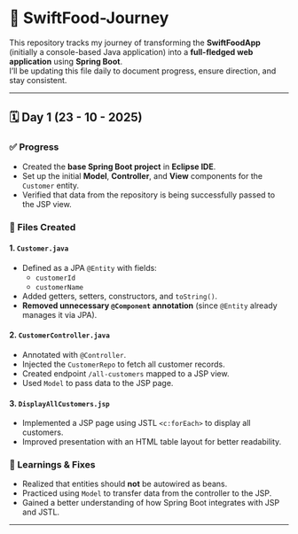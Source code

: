 # 🍴 SwiftFood-Journey

This repository tracks my journey of transforming the **SwiftFoodApp** (initially a console-based Java application) into a **full-fledged web application** using **Spring Boot**.  
I’ll be updating this file daily to document progress, ensure direction, and stay consistent.

---

## 🗓️ Day 1 (23 - 10 - 2025)

### ✅ Progress
- Created the **base Spring Boot project** in **Eclipse IDE**.  
- Set up the initial **Model**, **Controller**, and **View** components for the `Customer` entity.  
- Verified that data from the repository is being successfully passed to the JSP view.

### 📂 Files Created
#### 1. `Customer.java`
- Defined as a JPA `@Entity` with fields:
  - `customerId`
  - `customerName`
- Added getters, setters, constructors, and `toString()`.
- **Removed unnecessary `@Component` annotation** (since `@Entity` already manages it via JPA).

#### 2. `CustomerController.java`
- Annotated with `@Controller`.
- Injected the `CustomerRepo` to fetch all customer records.
- Created endpoint `/all-customers` mapped to a JSP view.
- Used `Model` to pass data to the JSP page.

#### 3. `DisplayAllCustomers.jsp`
- Implemented a JSP page using JSTL `<c:forEach>` to display all customers.
- Improved presentation with an HTML table layout for better readability.

### 🧠 Learnings & Fixes
- Realized that entities should **not** be autowired as beans.
- Practiced using `Model` to transfer data from the controller to the JSP.
- Gained a better understanding of how Spring Boot integrates with JSP and JSTL.

---
